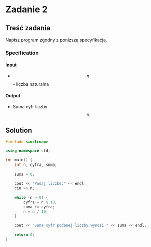 # Zadanie 2

## Treść zadania

Napisz program zgodny z poniższą specyfikacją.

### Specification

#### Input

* $$n$$ - liczba naturalna

#### Output

* Suma cyfr liczby $$n$$

## Solution

```cpp
#include <iostream>

using namespace std;

int main() {
    int n, cyfra, suma;
    
    suma = 0;
    
    cout << "Podaj liczbe:" << endl;
    cin >> n;
    
    while (n > 0) {
        cyfra = n % 10;
        suma += cyfra;
        n = n / 10;
    }
    
    cout << "Suma cyfr podanej liczby wynosi " << suma << endl;
    
    return 0;
}
```
